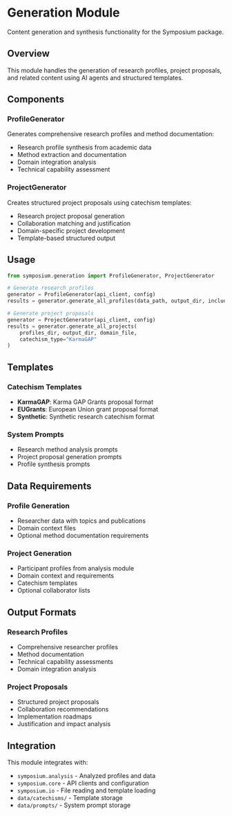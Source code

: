 # Generation Module

Content generation and synthesis functionality for the Symposium package.

## Overview

This module handles the generation of research profiles, project proposals, and related content using AI agents and structured templates.

## Components

### ProfileGenerator
Generates comprehensive research profiles and method documentation:
- Research profile synthesis from academic data
- Method extraction and documentation
- Domain integration analysis
- Technical capability assessment

### ProjectGenerator
Creates structured project proposals using catechism templates:
- Research project proposal generation
- Collaboration matching and justification
- Domain-specific project development
- Template-based structured output

## Usage

```python
from symposium.generation import ProfileGenerator, ProjectGenerator

# Generate research profiles
generator = ProfileGenerator(api_client, config)
results = generator.generate_all_profiles(data_path, output_dir, include_methods=True)

# Generate project proposals
generator = ProjectGenerator(api_client, config)
results = generator.generate_all_projects(
    profiles_dir, output_dir, domain_file,
    catechism_type="KarmaGAP"
)
```

## Templates

### Catechism Templates
- **KarmaGAP**: Karma GAP Grants proposal format
- **EUGrants**: European Union grant proposal format
- **Synthetic**: Synthetic research catechism format

### System Prompts
- Research method analysis prompts
- Project proposal generation prompts
- Profile synthesis prompts

## Data Requirements

### Profile Generation
- Researcher data with topics and publications
- Domain context files
- Optional method documentation requirements

### Project Generation
- Participant profiles from analysis module
- Domain context and requirements
- Catechism templates
- Optional collaborator lists

## Output Formats

### Research Profiles
- Comprehensive researcher profiles
- Method documentation
- Technical capability assessments
- Domain integration analysis

### Project Proposals
- Structured project proposals
- Collaboration recommendations
- Implementation roadmaps
- Justification and impact analysis

## Integration

This module integrates with:
- `symposium.analysis` - Analyzed profiles and data
- `symposium.core` - API clients and configuration
- `symposium.io` - File reading and template loading
- `data/catechisms/` - Template storage
- `data/prompts/` - System prompt storage
